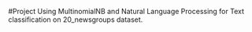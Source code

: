 #Project
Using MultinomialNB and Natural Language Processing for Text classification on 20_newsgroups dataset.
